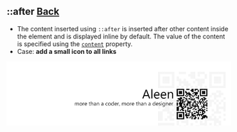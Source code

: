 ## ::after [**Back**](./../pseduClass.md)

- The content inserted using `::after` is inserted after other content inside the element and is displayed inline by default. The value of the content is specified using the [`content`]() property.
- Case: **add a small icon to all links**

<a href="http://aleen42.github.io/" target="_blank" ><img src="./../../../pic/tail.gif"></a>